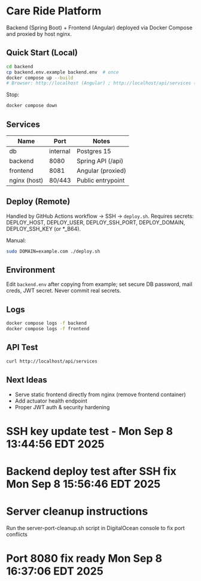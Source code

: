 # Care Ride Platform

Backend (Spring Boot) + Frontend (Angular) deployed via Docker Compose and proxied by host nginx.

## Quick Start (Local)
```bash
cd backend
cp backend.env.example backend.env  # once
docker compose up --build
# Browser: http://localhost (Angular) ; http://localhost/api/services (API)
```
Stop:
```bash
docker compose down
```

## Services
| Name | Port | Notes |
|------|------|-------|
| db | internal | Postgres 15 |
| backend | 8080 | Spring API (/api) |
| frontend | 8081 | Angular (proxied) |
| nginx (host) | 80/443 | Public entrypoint |

## Deploy (Remote)
Handled by GitHub Actions workflow -> SSH -> `deploy.sh`.
Requires secrets: DEPLOY_HOST, DEPLOY_USER, DEPLOY_SSH_PORT, DEPLOY_DOMAIN, DEPLOY_SSH_KEY (or *_B64).

Manual:
```bash
sudo DOMAIN=example.com ./deploy.sh
```

## Environment
Edit `backend.env` after copying from example; set secure DB password, mail creds, JWT secret.
Never commit real secrets.

## Logs
```bash
docker compose logs -f backend
docker compose logs -f frontend
```

## API Test
```bash
curl http://localhost/api/services
```

## Next Ideas
- Serve static frontend directly from nginx (remove frontend container)
- Add actuator health endpoint
- Proper JWT auth & security hardening

# SSH key update test - Mon Sep  8 13:44:56 EDT 2025
# Backend deploy test after SSH fix Mon Sep  8 15:56:46 EDT 2025
# Server cleanup instructions
Run the server-port-cleanup.sh script in DigitalOcean console to fix port conflicts
# Port 8080 fix ready Mon Sep  8 16:37:06 EDT 2025
